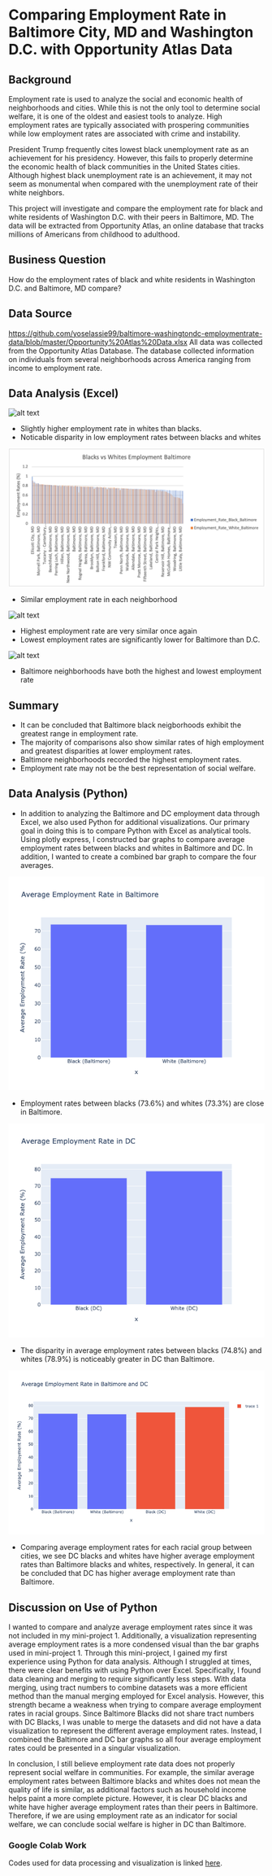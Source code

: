 # Comparing Employment Rate in Baltimore City, MD and Washington D.C. with Opportunity Atlas Data

## Background
Employment rate is used to analyze the social and economic health of neighborhoods and cities. While this is not the only tool to determine social welfare, it is one of the oldest and easiest tools to analyze. High employment rates are typically associated with prospering communities while low employment rates are associated with crime and instability. 

President Trump frequently cites lowest black unemployment rate as an achievement for his presidency. However, this fails to properly determine the economic health of black communities in the United States cities. Although highest black unemployment rate is an achievement, it may not seem as monumental when compared with the unemployment rate of their white neighbors.

This project will investigate and compare the employment rate for black and white residents of Washington D.C. with their peers in Baltimore, MD. The data will be extracted from Opportunity Atlas, an online database that tracks millions of Americans from childhood to adulthood. 


## Business Question
How do the employment rates of black and white residents in Washington D.C. and Baltimore, MD compare?

## Data Source
https://github.com/yoselassie99/baltimore-washingtondc-employmentrate-data/blob/master/Opportunity%20Atlas%20Data.xlsx
All data was collected from the Opportunity Atlas Database. The database collected information on individuals from several neighborhoods across America ranging from income to employment rate. 

## Data Analysis (Excel)

![alt text](https://github.com/yoselassie99/baltimore-washingtondc-employmentrate-data/blob/master/Blacks%20vs%20Whites%20Employment%20DC.png)
- Slightly higher employment rate in whites than blacks. 
- Noticable disparity in low employment rates between blacks and whites 

![alt text](https://github.com/yoselassie99/baltimore-washingtondc-employmentrate-data/blob/master/Blacks%20vs%20Whites%20Employment%20Baltimore.png)
- Similar employment rate in each neighborhood 

![alt text](https://github.com/yoselassie99/baltimore-washingtondc-employmentrate-data/blob/master/Average%20Employment%20Rate%20of%20DC%20White%20vs%20Baltimore%20White.png)
- Highest employment rate are very similar once again
- Lowest employment rates are significantly lower for Baltimore than D.C.

![alt text](https://github.com/yoselassie99/baltimore-washingtondc-employmentrate-data/blob/master/Average%20Employment%20Rate%20of%20DC%20Black%20vs%20Baltimore%20Black.png)
- Baltimore neighborhoods have both the highest and lowest employment rate

## Summary 
- It can be concluded that Baltimore black neigborhoods exhibit the greatest range in employment rate. 
- The majority of comparisons also show similar rates of high employment and greatest disparities at lower employment rates.
- Baltimore neighborhoods recorded the highest employment rates. 
- Employment rate may not be the best representation of social welfare. 

## Data Analysis (Python)
- In addition to analyzing the Baltimore and DC employment data through Excel, we also used Python for additional visualizations. Our primary goal in doing this is to compare Python with Excel as analytical tools. Using plotly express, I constructed bar graphs to compare average employment rates between blacks and whites in Baltimore and DC. In addition, I wanted to create a combined bar graph to compare the four averages.

![alt_text](https://github.com/yoselassie99/baltimore-washingtondc-employmentrate-data/blob/master/AverageEmploymentRateBaltimore.png)
- Employment rates between blacks (73.6%) and whites (73.3%) are close in Baltimore.

![alt_text](https://github.com/yoselassie99/baltimore-washingtondc-employmentrate-data/blob/master/AverageEmploymentinDCBar.png)
- The disparity in average employment rates between blacks (74.8%) and whites (78.9%) is noticeably greater in DC than Baltimore. 

![alt_text](https://github.com/yoselassie99/baltimore-washingtondc-employmentrate-data/blob/master/AverageEmploymentRateinBaltimoreandDC.png)
- Comparing average employment rates for each racial group between cities, we see DC blacks and whites have higher average employment rates than Baltimore blacks and whites, respectively. In general, it can be concluded that DC has higher average employment rate than Baltimore.

## Discussion on Use of Python
I wanted to compare and analyze average employment rates since it was not included in my mini-project 1. Additionally, a visualization representing average employment rates is a more condensed visual than the bar graphs used in mini-project 1. Through this mini-project, I gained my first experience using Python for data analysis. Although I struggled at times, there were clear benefits with using Python over Excel. Specifically, I found data cleaning and merging to require significantly less steps. With data merging, using tract numbers to combine datasets was a more efficient method than the manual merging employed for Excel analysis. However, this strength became a weakness when trying to compare average employment rates in racial groups. Since Baltimore Blacks did not share tract numbers with DC Blacks, I was unable to merge the datasets and did not have a data visualization to represent the different average employment rates. Instead, I combined the Baltimore and DC bar graphs so all four average employment rates could be presented in a singular visualization. 

In conclusion, I still believe employment rate data does not properly represent social welfare in communities. For example, the similar average employment rates between Baltimore blacks and whites does not mean the quality of life is similar, as additional factors such as household income helps paint a more complete picture. However, it is clear DC blacks and white have higher average employment rates than their peers in Baltimore. Therefore, if we are using employment rate as an indicator for social welfare, we can conclude social welfare is higher in DC than Baltimore.

### Google Colab Work
Codes used for data processing and visualization is linked [here](https://colab.research.google.com/drive/13YwEFKBjLJR0tVOUkWmmT94VljG7kk00#scrollTo=7XJ8jH_lwi9r). 
